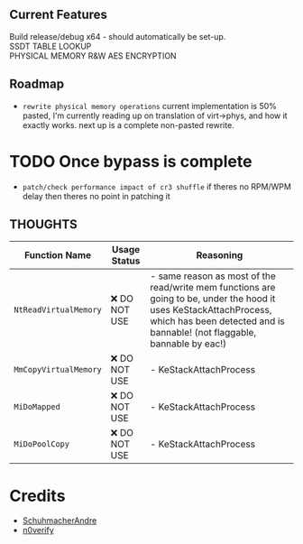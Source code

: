 ## Current Features
Build release/debug x64 - should automatically be set-up.  
SSDT TABLE LOOKUP  
PHYSICAL MEMORY R&W
AES ENCRYPTION  

## Roadmap
* `rewrite physical memory operations` current implementation is 50% pasted, I'm currently reading up on translation of virt->phys, and how it exactly works. next up is a complete non-pasted rewrite.

# TODO Once bypass is complete
* `patch/check performance impact of cr3 shuffle` if theres no RPM/WPM delay then theres no point in patching it

## THOUGHTS
| Function Name | Usage Status | Reasoning |
|--------------|--------------|-----------|
| `NtReadVirtualMemory` | ❌ DO NOT USE | - same reason as most of the read/write mem functions are going to be, under the hood it uses KeStackAttachProcess, which has been detected and is bannable! (not flaggable, bannable by eac!) |
| `MmCopyVirtualMemory` | ❌ DO NOT USE | - KeStackAttachProcess |
| `MiDoMapped` | ❌ DO NOT USE | - KeStackAttachProcess |
| `MiDoPoolCopy` | ❌ DO NOT USE | - KeStackAttachProcess |




# Credits
- [SchuhmacherAndre](https://github.com/SchuhmacherAndre)
- [n0verify](https://github.com/n0verify)
